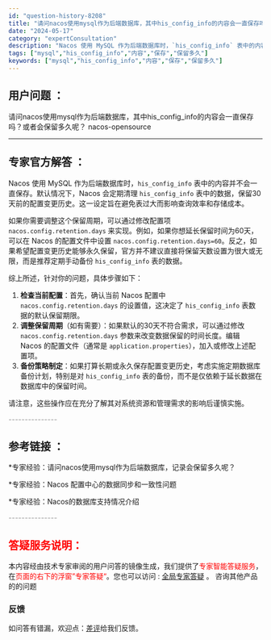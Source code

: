```yaml
---
id: "question-history-8208"
title: "请问nacos使用mysql作为后端数据库，其中his_config_info的内容会一直保存吗？或者会保 nacos-opensource"
date: "2024-05-17"
category: "expertConsultation"
description: "Nacos 使用 MySQL 作为后端数据库时，`his_config_info` 表中的内容并不会一直保存。默认情况下，Nacos 会定期清理 `his_config_info` 表中的数据，保留30天前的配置变更历史。这一设定旨在避免表过大而影响查询效率和存储成本。如果你需要调整这个保留周期，可"
tags: ["mysql","his_config_info","内容","保存","保留多久"]
keywords: ["mysql","his_config_info","内容","保存","保留多久"]
---
```


## 用户问题 ： 
 请问nacos使用mysql作为后端数据库，其中his_config_info的内容会一直保存吗？或者会保留多久呢？ nacos-opensource 

---------------
## 专家官方解答 ：

Nacos 使用 MySQL 作为后端数据库时，`his_config_info` 表中的内容并不会一直保存。默认情况下，Nacos 会定期清理 `his_config_info` 表中的数据，保留30天前的配置变更历史。这一设定旨在避免表过大而影响查询效率和存储成本。

如果你需要调整这个保留周期，可以通过修改配置项 `nacos.config.retention.days` 来实现。例如，如果你想延长保留时间为60天，可以在 Nacos 的配置文件中设置 `nacos.config.retention.days=60`。反之，如果希望配置变更历史能够永久保留，官方并不建议直接将保留天数设置为很大或无限，而是推荐定期手动备份 `his_config_info` 表的数据。

综上所述，针对你的问题，具体步骤如下：
1. **检查当前配置**：首先，确认当前 Nacos 配置中 `nacos.config.retention.days` 的设置值，这决定了 `his_config_info` 表数据的默认保留期限。
2. **调整保留周期**（如有需要）：如果默认的30天不符合需求，可以通过修改 `nacos.config.retention.days` 参数来改变数据保留的时间长度。编辑 Nacos 的配置文件（通常是 `application.properties`），加入或修改上述配置项。
3. **备份策略制定**：如果打算长期或永久保存配置变更历史，考虑实施定期数据库备份计划，特别是对 `his_config_info` 表的备份，而不是仅依赖于延长数据在数据库中的保留时间。

请注意，这些操作应在充分了解其对系统资源和管理需求的影响后谨慎实施。


<font color="#949494">---------------</font> 


## 参考链接 ：

*专家经验：请问nacos使用mysql作为后端数据库，记录会保留多久呢？ 
 
 *专家经验：Nacos 配置中心的数据同步和一致性问题 
 
 *专家经验：Nacos的数据库支持情况介绍 


 <font color="#949494">---------------</font> 
 


## <font color="#FF0000">答疑服务说明：</font> 

本内容经由技术专家审阅的用户问答的镜像生成，我们提供了<font color="#FF0000">专家智能答疑服务</font>，在<font color="#FF0000">页面的右下的浮窗”专家答疑“</font>。您也可以访问 : [全局专家答疑](https://opensource.alibaba.com/chatBot) 。 咨询其他产品的的问题

### 反馈
如问答有错漏，欢迎点：[差评](https://ai.nacos.io/user/feedbackByEnhancerGradePOJOID?enhancerGradePOJOId=13566)给我们反馈。
